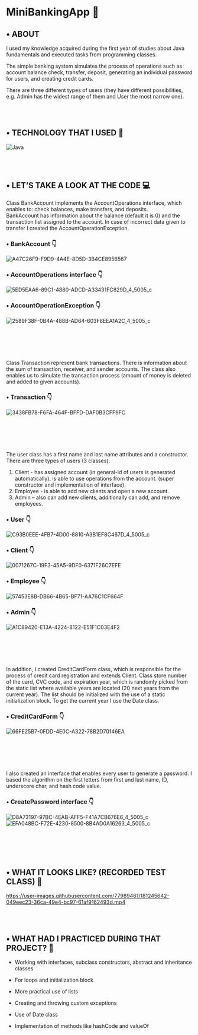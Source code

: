# MiniBankingApp 🏧


## •	ABOUT
I used my knowledge acquired during the first year of studies about Java fundamentals and executed tasks from programming classes.

The simple banking system simulates the process of operations such as account balance check, transfer, deposit, generating an individual password for users, and creating credit cards.

There are three different types of users (they have different possibilities, e.g. Admin has the widest range of them and User the most narrow one). 

<br></br>

## •	TECHNOLOGY THAT I USED 🚀
![Java](https://img.shields.io/badge/java-%23ED8B00.svg?style=for-the-badge&logo=java&logoColor=white)
<br></br>
<br></br>
## •	LET’S TAKE A LOOK AT THE CODE 💻
Class BankAccount implements the AccountOperations interface, which enables to: check balances, make transfers, and deposits.  
BankAccount has information about the balance (default it is 0) and the transaction list assigned to the account. In case of incorrect data given to transfer I created the AccountOperationException.
### •	BankAccount 👇

![A47C26F9-F9D9-4A4E-8D5D-3B4CE8956567](https://user-images.githubusercontent.com/77989461/181239771-5e7e6491-6655-45a9-946b-6e7e3ed1e55d.jpeg)

### •	AccountOperations interface 👇

![5ED5EAA6-89C1-4880-ADCD-A33431FC829D_4_5005_c](https://user-images.githubusercontent.com/77989461/181240154-abbe5e96-da61-41b2-a5a9-c02cd9468ccd.jpeg)

### •	AccountOperationException 👇

![2589F38F-0B4A-488B-AD64-603F8EEA1A2C_4_5005_c](https://user-images.githubusercontent.com/77989461/181240546-42330965-2ec5-45da-ae9b-12ffe9fa28b3.jpeg)

<br></br>
<br></br>

Class Transaction represent bank transactions. There is information about the sum of transaction, receiver, and sender accounts. The class also enables us to simulate the transaction process (amount of money is deleted and added to given accounts).
### •	Transaction 👇

![3438FB78-F6FA-464F-BFFD-DAF0B3CFF9FC](https://user-images.githubusercontent.com/77989461/181241194-bda224e8-b38b-4718-bcac-2470116bb52b.jpeg)


<br></br>
<br></br>

The user class has a first name and last name attributes and a constructor. 
There are three types of users (3 classes). 
1.	Client - has assigned account (in general-id of users is generated automatically), is able to use operations from the account. (super constructor and implementation of interface). 
2.	Employee - is able to add new clients and open a new account. 
3.	Admin – also can add new clients, additionally can add, and remove employees. 
### • User 👇

![C93B0EEE-4FB7-4D00-8810-A3B1EF8C467D_4_5005_c](https://user-images.githubusercontent.com/77989461/181242127-49a281a3-11df-475a-bcfb-e07887ba0bc3.jpeg)

### • Client 👇

![0071267C-19F3-45A5-9DF0-6371F26C7EFE](https://user-images.githubusercontent.com/77989461/181242664-61b98c4e-3a38-49bd-b658-e68dacbb5f7d.jpeg)

### • Employee 👇

![57453E8B-DB66-4B65-BF71-AA76C1CF664F](https://user-images.githubusercontent.com/77989461/181243724-9b74a620-caea-4c29-8f10-a1be53e6a2ed.jpeg)

### • Admin 👇

![A1C89420-E13A-4224-8122-E51F1C03E4F2](https://user-images.githubusercontent.com/77989461/181243254-c5c44fad-8d62-493f-8f01-0571f899015c.jpeg)

<br></br>
<br></br>

In addition, I created CreditCardForm class, which is responsible for the process of credit card registration and extends Client. Class store number of the card, CVC code, and expiration year, which is randomly picked from the static list where available years are located (20 next years from the current year). The list should be initialized with the use of a static initialization block. 
To get the current year I use the Date class.
### • CreditCardForm 👇

![66FE25B7-0FDD-4E0C-A322-78B2D70146EA](https://user-images.githubusercontent.com/77989461/181244076-2dd0e2f2-2dad-468f-90c7-0869b816c273.jpeg)

<br></br>
<br></br>

I also created an interface that enables every user to generate a password. I based the algorithm on the first letters from first and last name,  ID, underscore char, and hash code value.
### • CreatePassword interface 👇

![D8A73197-97BC-4EAB-AFF5-F41A7CB676E6_4_5005_c](https://user-images.githubusercontent.com/77989461/181244578-fa15f458-feb5-493a-8ef1-4ed8dae16836.jpeg)
![EFA048BC-F72E-4230-8500-8B4AD0A16263_4_5005_c](https://user-images.githubusercontent.com/77989461/181245888-763efba7-a379-4f9e-9665-01dadfbb6789.jpeg)



<br></br>
<br></br>
## •	WHAT IT LOOKS LIKE? (RECORDED TEST CLASS) 🎥

https://user-images.githubusercontent.com/77989461/181245642-049eec23-36ca-49e4-bc97-61af9162493d.mp4

<br></br>

## •	WHAT HAD I PRACTICED DURING THAT PROJECT? 🤔
- Working with interfaces, subclass constructors, abstract   and inheritance classes 

- For loops and initialization block 

- More practical use of lists 

- Creating and throwing custom exceptions 

- Use of Date class 

- Implementation of methods like hashCode and valueOf 





